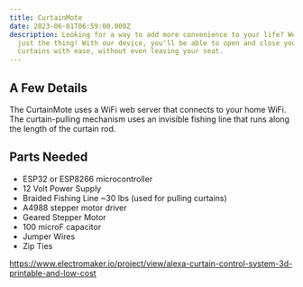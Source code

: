 ```yaml
---
title: CurtainMote
date: 2023-06-01T06:59:00.000Z
description: Looking for a way to add more convenience to your life? We've got
  just the thing! With our device, you'll be able to open and close your
  curtains with ease, without even leaving your seat.
---
```

## A Few Details

T﻿he CurtainMote uses a WiFi web server that connects to your home WiFi. The curtain-pulling mechanism uses an invisible fishing line that runs along the length of the curtain rod.

## P﻿arts Needed

* E﻿SP32 or ESP8266 microcontroller
* 1﻿2 Volt Power Supply
* B﻿raided Fishing Line ~30 lbs (used for pulling curtains)
* A﻿4988 stepper motor driver
* G﻿eared Stepper Motor
* 1﻿00 microF capacitor
* J﻿umper Wires
* Z﻿ip Ties

https://www.electromaker.io/project/view/alexa-curtain-control-system-3d-printable-and-low-cost